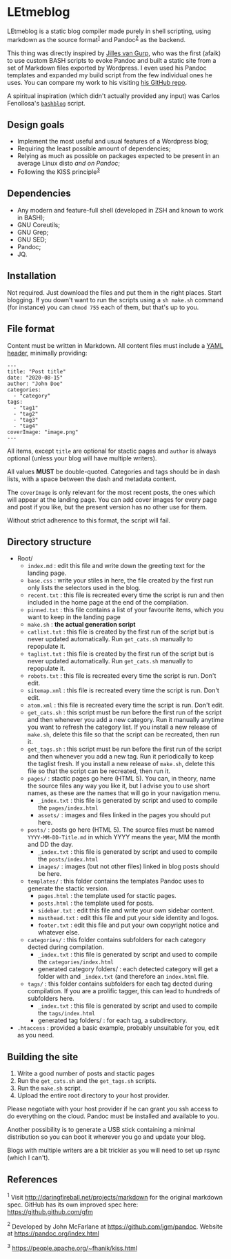 # LEtmeblog
LEtmeblog is a static blog compiler made purely in shell scripting, using markdown as the source format<sup>[1](#markdown)</sup> and Pandoc<sup>[2](#pandoc)</sup> as the backend.

This thing was directly inspired by [Jilles van Gurp](www.jillesvangurp.com), who was the first (afaik) to use custom BASH scripts to evoke Pandoc and built a static site from a set of Markdown files exported by Wordpress. I even used his Pandoc templates and expanded my build script from the few individual ones he uses. You can compare my work to his visiting [his GitHub repo](https://github.com/jillesvangurp/www.jillesvangurp.com).

A spiritual inspiration (which didn't actually provided any input) was Carlos Fenollosa's [`bashblog`](https://github.com/cfenollosa/bashblog) script.

## Design goals

- Implement the most useful and usual features of a Wordpress blog;
- Requiring the least possible amount of dependencies;
- Relying as much as possible on packages expected to be present in an average Linux disto _and on Pandoc_;
- Following the KISS principle<sup>[3](#kiss)</sup>

## Dependencies

- Any modern and feature-full shell (developed in ZSH and known to work in BASH);
- GNU Coreutils;
- GNU Grep;
- GNU SED;
- Pandoc;
- JQ.

## Installation

Not required. Just download the files and put them in the right places. Start blogging. If you down't want to run the scripts using a `sh make.sh` command (for instance) you can `chmod 755` each of them, but that's up to you.

## File format

Content must be written in Markdown. All content files must include a [YAML header](https://en.wikipedia.org/wiki/YAML), minimally providing:

````
---
title: "Post title"
date: "2020-08-15"
author: "John Doe"
categories: 
  - "category"
tags: 
  - "tag1"
  - "tag2"
  - "tag3"
  - "tag4"
coverImage: "image.png"
---
````
All items, except `title` are optional for stactic pages and `author` is always optional (unless your blog will have multiple writers).

All values **MUST** be double-quoted. Categories and tags should be in dash lists, with a space between the dash and metadata content.

The `coverImage` is only relevant for the most recent posts, the ones which will appear at the landing page. You can add cover images for every page and post if you like, but the present version has no other use for them.

Without strict adherence to this format, the script will fail.

## Directory structure

- Root/
  - `index.md` : edit this file and write down the greeting text for the landing page.
  - `base.css` : write your stiles in here, the file created by the first run only lists the selectors used in the blog.
  - `recent.txt` : this file is recreated every time the script is run and then included in the home page at the end of the compilation.
  - `pinned.txt` : this file contains a list of your favourite items, which you want to keep in the landing page
  - `make.sh` : **the actual generation script**
  - `catlist.txt` : this file is created by the first run of the script but is never updated automatically. Run `get_cats.sh` manually to repopulate it.
  - `taglist.txt` : this file is created by the first run of the script but is never updated automatically. Run `get_cats.sh` manually to repopulate it.
  - `robots.txt` : this file is recreated every time the script is run. Don't edit.
  - `sitemap.xml` : this file is recreated every time the script is run. Don't edit.
  - `atom.xml` : this file is recreated every time the script is run. Don't edit.
  - `get_cats.sh` : this script must be run before the first run of the script and then whenever you add a new category. Run it manually anytime you want to refresh the category list. If you install a new release of `make.sh`, delete this file so that the script can be recreated, then run it.
  - `get_tags.sh` : this script must be run before the first run of the script and then whenever you add a new tag. Run it periodically to keep the taglist fresh. If you install a new release of `make.sh`, delete this file so that the script can be recreated, then run it.
  - `pages/` : stactic pages go here (HTML 5). You can, in theory, name the source files any way you like it, but I advise you to use short names, as these are the names that will go in your navigation menu.
    - `_index.txt` : this file is generated by script and used to compile the `pages/index.html`
    - `assets/` : images and files linked in the pages you should put here.
  - `posts/` : posts go here (HTML 5). The source files must be named `YYYY-MM-DD-Title.md` in which YYYY means the year, MM the month and DD the day. 
    - `_index.txt` : this file is generated by script and used to compile the `posts/index.html`
    - `images/` : images (but not other files) linked in blog posts should be here.
  - `templates/` : this folder contains the templates Pandoc uses to generate the stactic version.
    - `pages.html` : the template used for stactic pages.
    - `posts.html` : the template used for posts.
    - `sidebar.txt` : edit this file and write your own sidebar content.
    - `masthead.txt` : edit this file and put your side identity and logos.
    - `footer.txt` : edit this file and put your own copyright notice and whatever else.
  - `categories/` : this folder contains subfolders for each category dected during compilation.
    - `_index.txt` : this file is generated by script and used to compile the `categories/index.html`
    - generated category folders/ : each detected category will get a folder with and `_index.txt` (and therefore an `index.html` file.
  - `tags/` : this folder contains subfolders for each tag dected during compilation. If you are a prolific tagger, this can lead to hundreds of subfolders here.
    - `_index.txt` : this file is generated by script and used to compile the `tags/index.html`
    - generated tag folders/ : for each tag, a subdirectory.
- `.htaccess` : provided a basic example, probably unsuitable for you, edit as you need.    

## Building the site

1. Write a good number of posts and stactic pages
2. Run the `get_cats.sh` and the `get_tags.sh` scripts.
3. Run the `make.sh` script.
4. Upload the entire root directory to your host provider.

Please negotiate with your host provider if he can grant you ssh access to do everything on the cloud. Pandoc must be installed and available to you.

Another possibility is to generate a USB stick containing a minimal distribution so you can boot it wherever you go and update your blog.

Blogs with multiple writers are a bit trickier as you will need to set up rsync (which I can't).

## References
<a name="markdown"><sup>1</sup></a> Visit <http://daringfireball.net/projects/markdown> for the original markdown spec. GitHub has its own improved spec here: <https://github.github.com/gfm>

<a name="pandoc"><sup>2</sup></a> Developed by John McFarlane at <https://github.com/jgm/pandoc>. Website at <https://pandoc.org/index.html> 

<a name="kiss"><sup>3</sup></a> <https://people.apache.org/~fhanik/kiss.html>

